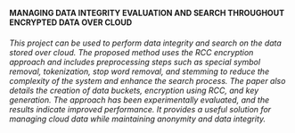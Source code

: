 <b>MANAGING DATA INTEGRITY EVALUATION AND SEARCH THROUGHOUT ENCRYPTED DATA OVER CLOUD<b>
<H6>This project can be used to perform data integrity and search on the data stored over cloud. The proposed method uses the RCC encryption approach and includes preprocessing steps
such as special symbol removal, tokenization, stop word removal, and stemming to reduce
the complexity of the system and enhance the search process. The paper also details the
creation of data buckets, encryption using RCC, and key generation. The approach has been experimentally evaluated, and the results indicate improved
performance. It provides a useful solution for managing cloud data while maintaining
  anonymity and data integrity.</H6>
